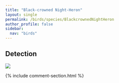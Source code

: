 ```yaml
---
title: "Black-crowned Night-Heron"
layout: single
permalink: /birds/species/BlackcrownedNightHeron
author_profile: false
sidebar:
  nav: "birds"
---
```


<h2>Detection</h2>

<img src="https://beallen.github.io/DevelopmentWebsite/assets/images/birds/BlackcrownedNightHeron/det.jpg">

{% include comment-section.html %}
